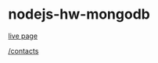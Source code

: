 # nodejs-hw-mongodb

[live page](https://nodejs-hw-mongodb-bobc.onrender.com/)

[/contacts](https://nodejs-hw-mongodb-bobc.onrender.com/)
